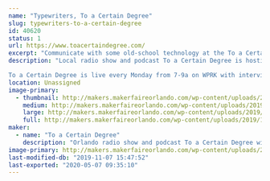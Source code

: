 ```yaml
---
name: "Typewriters, To a Certain Degree"
slug: typewriters-to-a-certain-degree
id: 40620
status: 1
url: https://www.toacertaindegree.com/
excerpt: "Communicate with some old-school technology at the To a Certain Degree typewriter table. You can type a thank you note to your favorite maker, one of the wonderful volunteers and staff, or the person who brought you to this event. For FREE!"
description: "Local radio show and podcast To a Certain Degree is hosting a typewriter table at Maker Faire Orlando. Try out some vintage tech and type a note to your favorite maker or a volunteer who is making this amazing event possible!

To a Certain Degree is live every Monday from 7-9a on WPRK with interviews of Orlando residents who are doing neat things. You can subscribe to the podcast wherever you get your podcasts!"
location: Unassigned
image-primary:
  - thumbnail: http://makers.makerfaireorlando.com/wp-content/uploads/2019/11/20190523_221207-150x150.jpg
    medium: http://makers.makerfaireorlando.com/wp-content/uploads/2019/11/20190523_221207-300x225.jpg
    large: http://makers.makerfaireorlando.com/wp-content/uploads/2019/11/20190523_221207-1024x768.jpg
    full: http://makers.makerfaireorlando.com/wp-content/uploads/2019/11/20190523_221207.jpg
maker:
  - name: "To a Certain Degree"
    description: "Orlando radio show and podcast To a Certain Degree will be set up with some old-school tech at the typewriter table. Write a thank-you note to the makers, volunteers, and staff who put so much time and effort into Maker Faire Orlando!"
image-primary: http://makers.makerfaireorlando.com/wp-content/uploads/2019/11/tacd1ahi-1024x853.png
last-modified-db: "2019-11-07 15:47:52"
last-exported: "2020-05-07 09:35:10"
---
```

